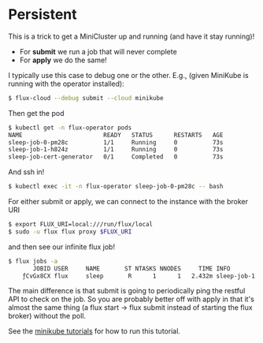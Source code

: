 # Persistent

This is a trick to get a MiniCluster up and running (and have it stay running)!

 - For **submit** we run a job that will never complete
 - For **apply** we do the same!

I typically use this case to debug one or the other. E.g., (given MiniKube is running with the operator installed):

```bash
$ flux-cloud --debug submit --cloud minikube
```

Then get the pod

```bash
$ kubectl get -n flux-operator pods
NAME                       READY   STATUS      RESTARTS   AGE
sleep-job-0-pm28c          1/1     Running     0          73s
sleep-job-1-h824z          1/1     Running     0          73s
sleep-job-cert-generator   0/1     Completed   0          73s
```

And ssh in!

```bash
$ kubectl exec -it -n flux-operator sleep-job-0-pm28c -- bash
```

For either submit or apply, we can connect to the instance with the broker URI

```bash
$ export FLUX_URI=local:///run/flux/local
$ sudo -u flux flux proxy $FLUX_URI
```
and then see our infinite flux job!

```bash
$ flux jobs -a
       JOBID USER     NAME       ST NTASKS NNODES     TIME INFO
    ƒCvGx8CX flux     sleep       R      1      1   2.432m sleep-job-1
```

The main difference is that submit is going to periodically ping the restful API to check
on the job. So you are probably better off with apply in that it's almost the same
thing (a flux start -> flux submit instead of starting the flux broker) without
the poll.

See the [minikube tutorials](https://converged-computing.github.io/flux-cloud/tutorials/minikube.html) for how to run this tutorial.
